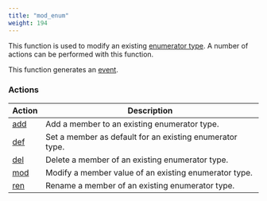 ```yaml
---
title: "mod_enum"
weight: 194
---
```


This function is used to modify an existing [enumerator type](../../data-types/enum). A number of actions can be performed with this function.

This function generates an [event](../../overview/events).

### Actions

Action | Description
------ | -----------
[add](./add) | Add a member to an existing enumerator type.
[def](./def) | Set a member as default for an existing enumerator type.
[del](./del) | Delete a member of an existing enumerator type.
[mod](./mod) | Modify a member value of an existing enumerator type.
[ren](./ren) | Rename a member of an existing enumerator type.

